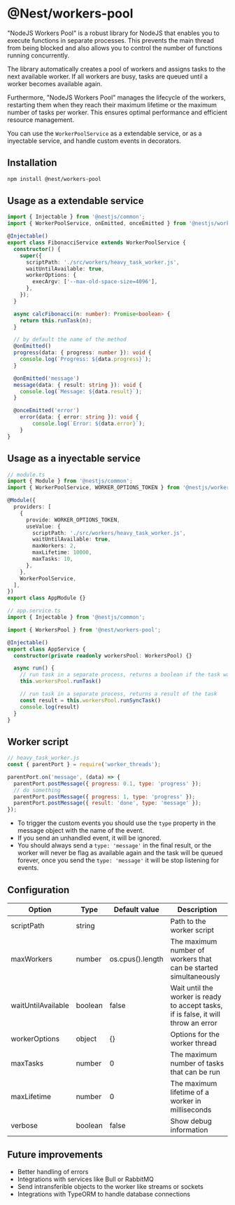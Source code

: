 # @Nest/workers-pool

"NodeJS Workers Pool" is a robust library for NodeJS that enables you to execute functions in separate processes. This prevents the main thread from being blocked and also allows you to control the number of functions running concurrently.

The library automatically creates a pool of workers and assigns tasks to the next available worker. If all workers are busy, tasks are queued until a worker becomes available again.

Furthermore, "NodeJS Workers Pool" manages the lifecycle of the workers, restarting them when they reach their maximum lifetime or the maximum number of tasks per worker. This ensures optimal performance and efficient resource management.

 You can use the `WorkerPoolService` as a extendable service, or as a inyectable service, and handle custom events in decorators.

## Installation

```bash
npm install @nest/workers-pool
```

## Usage as a extendable service

```typescript
import { Injectable } from '@nestjs/common';
import { WorkerPoolService, onEmitted, onceEmitted } from '@nestjs/workers-pool';

@Injectable()
export class FibonacciService extends WorkerPoolService {
  constructor() {
    super({
      scriptPath: './src/workers/heavy_task_worker.js',
      waitUntilAvailable: true,
      workerOptions: {
        execArgv: ['--max-old-space-size=4096'],
      },
    });
  }

  async calcFibonacci(n: number): Promise<boolean> {
    return this.runTask(n);
  }

  // by default the name of the method
  @onEmitted()
  progress(data: { progress: number }): void {
    console.log(`Progress: ${data.progress}`);
  }

  @onEmitted('message')
  message(data: { result: string }): void {
    console.log(`Message: ${data.result}`);
  }

  @onceEmitted('error')
    error(data: { error: string }): void {
        console.log(`Error: ${data.error}`);
    }
}
```

## Usage as a inyectable service

```typescript
// module.ts
import { Module } from '@nestjs/common';
import { WorkerPoolService, WORKER_OPTIONS_TOKEN } from '@nestjs/workers-pool';

@Module({
  providers: [
    {
      provide: WORKER_OPTIONS_TOKEN,
      useValue: {
        scriptPath: './src/workers/heavy_task_worker.js',
        waitUntilAvailable: true,
        maxWorkers: 2,
        maxLifetime: 10000,
        maxTasks: 10,
      },
    },
    WorkerPoolService,
  ],
})
export class AppModule {}
```

```typescript
// app.service.ts
import { Injectable } from '@nestjs/common';

import { WorkersPool } from '@nest/workers-pool';

@Injectable()
export class AppService {
  constructor(private readonly workersPool: WorkersPool) {}

  async run() {
    // run task in a separate process, returns a boolean if the task was queued
    this.workersPool.runTask()

    // run task in a separate process, returns a result of the task
    const result = this.workersPool.runSyncTask()
    console.log(result)
  }
}
```


## Worker script

```javascript
// heavy_task_worker.js
const { parentPort } = require('worker_threads');

parentPort.on('message', (data) => {
  parentPort.postMessage({ progress: 0.1, type: 'progress' });
  // do something
  parentPort.postMessage({ progress: 1, type: 'progress' });
  parentPort.postMessage({ result: 'done', type: 'message' });
});
```
- To trigger the custom events you should use the `type` property in the message object with the name of the event.
- If you send an unhandled event, it will be ignored.
- You should always send a `type: 'message'` in the final result, or the worker will never be flag as available again and the task will be queued forever, once you send the `type: 'message'` it will be stop listening for events.

## Configuration

| Option            | Type     | Default value | Description                                                                 |
| ----------------- | -------- | ------------- | --------------------------------------------------------------------------- |
| scriptPath        | string   |               | Path to the worker script                                                   |
| maxWorkers        | number   | os.cpus().length | The maximum number of workers that can be started simultaneously |
| waitUntilAvailable | boolean  | false         | Wait until the worker is ready to accept tasks, if is false, it will throw an error |     
| workerOptions     | object   | {}            | Options for the worker thread                                               |
| maxTasks          | number   | 0             | The maximum number of tasks that can be run                                 |
| maxLifetime       | number   | 0             | The maximum lifetime of a worker in milliseconds                            |
| verbose           | boolean  | false         | Show debug information                                                      |


## Future improvements

- Better handling of errors
- Integrations with services like Bull or RabbitMQ
- Send intransferible objects to the worker like streams or sockets
- Integrations with TypeORM to handle database connections